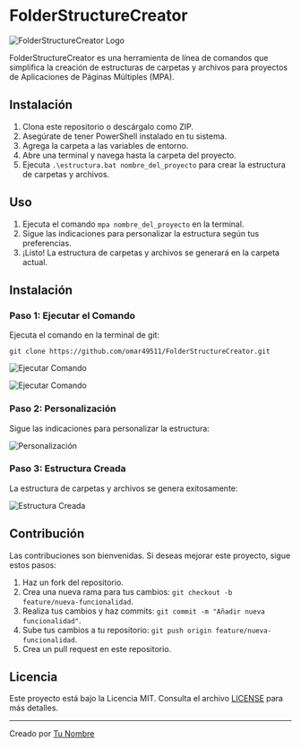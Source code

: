 # FolderStructureCreator

![FolderStructureCreator Logo](images/logo.png)

FolderStructureCreator es una herramienta de línea de comandos que simplifica la creación de estructuras de carpetas y archivos para proyectos de Aplicaciones de Páginas Múltiples (MPA).

## Instalación

1. Clona este repositorio o descárgalo como ZIP.
2. Asegúrate de tener PowerShell instalado en tu sistema.
3. Agrega la carpeta a las variables de entorno.
4. Abre una terminal y navega hasta la carpeta del proyecto.
5. Ejecuta `.\estructura.bat nombre_del_proyecto` para crear la estructura de carpetas y archivos.

## Uso

1. Ejecuta el comando `mpa nombre_del_proyecto` en la terminal.
2. Sigue las indicaciones para personalizar la estructura según tus preferencias.
3. ¡Listo! La estructura de carpetas y archivos se generará en la carpeta actual.

## Instalación

### Paso 1: Ejecutar el Comando

Ejecuta el comando en la terminal de git:
```
git clone https://github.com/omar49511/FolderStructureCreator.git
```
![Ejecutar Comando](https://github.com/omar49511/FolderStructureCreator/assets/72781778/adc3e291-e900-433a-b5d6-e8a3c5d010ec)

![Ejecutar Comando](images/capture1.png)

### Paso 2: Personalización

Sigue las indicaciones para personalizar la estructura:

![Personalización](images/capture2.png)

### Paso 3: Estructura Creada

La estructura de carpetas y archivos se genera exitosamente:

![Estructura Creada](images/capture3.png)

## Contribución

Las contribuciones son bienvenidas. Si deseas mejorar este proyecto, sigue estos pasos:

1. Haz un fork del repositorio.
2. Crea una nueva rama para tus cambios: `git checkout -b feature/nueva-funcionalidad`.
3. Realiza tus cambios y haz commits: `git commit -m "Añadir nueva funcionalidad"`.
4. Sube tus cambios a tu repositorio: `git push origin feature/nueva-funcionalidad`.
5. Crea un pull request en este repositorio.

## Licencia

Este proyecto está bajo la Licencia MIT. Consulta el archivo [LICENSE](LICENSE) para más detalles.

---

Creado por [Tu Nombre](https://github.com/tu-usuario)
